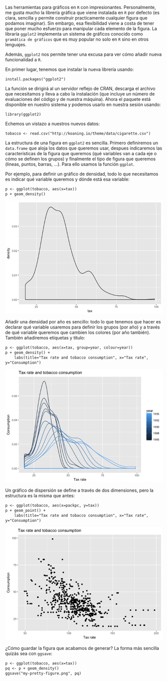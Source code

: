 Las herramientas para gráficos en `R` con impresionantes. Personalmente,
me gusta mucho la librería gráfica que viene instalada en `R` por
defecto (es clara, sencilla y permite construir practicamente cualquier
figura que podamos imaginar). Sin embargo, esa flexibilidad viene a
costa de tener que poner mucho esfuerzo para manipular cada elemento de
la figura. La libraría `ggplot2` implementa un sistema de gráficos
conocido como `gramática de gráficos` que es muy popular no solo en `R`
sino en otros lenguajes.

Además, `ggplot2` nos permite tener una excusa para ver cómo añadir
nueva funcionalidad a `R`.

En primer lugar, tenemos que instalar la nueva librería usando:

    install.packages("ggplot2")

La función se dirigirá al un servidor reflejo de CRAN, descarga el
archivo que necesitamos y lleva a cabo la instalación (que incluye un
número de evaluaciones del código y de nuestra máquina). Ahora el
paquete está disponible en nuestro sistema y podemos usarlo en nuestra
sesión usando:

    library(ggplot2)

Echemos un vistazo a nuestros nuevos datos:

    tobacco <- read.csv("http://koaning.io/theme/data/cigarette.csv")

La estructura de una figura en `ggplot2` es sencilla. Primero
definiremos un `data.frame` que aloja los datos que queremos usar,
despues indicaremos las características de la figura que queremos (qué
variables van a cada eje o cómo se definen los grupos) y finalmente el
tipo de figura que queremos (líneas, puntos, barras, ...). Para ello
usamos la función `ggplot`.

Por ejemplo, para definir un gráfico de densidad, todo lo que
necesitamos es indicar qué variable queremos y dónde está esa variable:

    p <- ggplot(tobacco, aes(x=tax))
    p + geom_density()

![](./assets/unnamed-chunk-4-1.png)

Añadir una densidad por año es sencillo: todo lo que tenemos que hacer
es declarar qué variable usaremos para definir los grupos (por año) y a
través de qué variable queremos que cambien los colores (por año
también). También añadiremos etiquetas y título:

    p <- ggplot(tobacco, aes(x=tax, group=year, colour=year))
    p + geom_density() +
        labs(title="Tax rate and tobacco consumption", x="Tax rate", y="Consumption")

![](./assets/unnamed-chunk-5-1.png)

Un gráfico de dispersión se define a través de dos dimensiones, pero la
estructura es la misma que antes:

    p <- ggplot(tobacco, aes(x=packpc, y=tax))
    p + geom_point() +
        labs(title="Tax rate and tobacco consumption", x="Tax rate", y="Consumption")

![](./assets/unnamed-chunk-6-1.png)

¿Cómo guardar la figura que acabamos de generar? La forma más sencilla
quizás sea con `ggsave`:

    p <- ggplot(tobacco, aes(x=tax))
    pq <- p + geom_density()
    ggsave("my-pretty-figure.png", pq)

